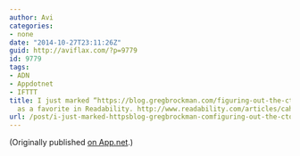 ```yaml
---
author: Avi
categories:
- none
date: "2014-10-27T23:11:26Z"
guid: http://aviflax.com/?p=9779
id: 9779
tags:
- ADN
- Appdotnet
- IFTTT
title: I just marked “https://blog.gregbrockman.com/figuring-out-the-cto-role-at-stripe”
  as a favorite in Readability. http://www.readability.com/articles/cahwlu7p
url: /post/i-just-marked-httpsblog-gregbrockman-comfiguring-out-the-cto-role-at-stripe-as-a-favorite-in-readability-httpwww-readability-comarticlescahwlu7p/
---
```

(Originally published [on App.net](http://alpha.app.net/aviflax/post/42114618).)